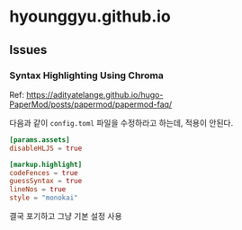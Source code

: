 # hyounggyu.github.io

## Issues

### Syntax Highlighting Using Chroma

Ref: https://adityatelange.github.io/hugo-PaperMod/posts/papermod/papermod-faq/

다음과 같이 `config.toml` 파일을 수정하라고 하는데, 적용이 안된다.

```toml
[params.assets]
disableHLJS = true

[markup.highlight]
codeFences = true
guessSyntax = true
lineNos = true
style = "monokai"
```

결국 포기하고 그냥 기본 설정 사용
